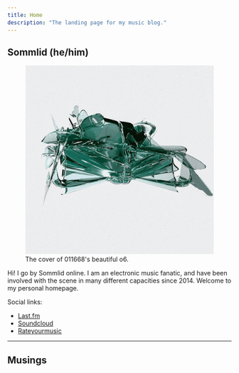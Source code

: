 ```yaml
---
title: Home
description: "The landing page for my music blog."
---
```


## Sommlid (he/him)

<figure>
  <img src="/images/o6.jpg" alt="o6" float="right">
  <figcaption>The cover of 011668's beautiful o6.</figcaption>
</figure>

Hi! I go by Sommlid online. I am an electronic music fanatic, and have been involved with the scene in many different capacities since 2014. Welcome to my personal homepage.

Social links:
- [Last.fm](https://www.last.fm/user/sommlid "last.fm")
- [Soundcloud](https://soundcloud.com/sommlid "Soundcloud")
- [Rateyourmusic](https://rateyourmusic.com/~Fjuture "Rateyourmusic")

---

## Musings

